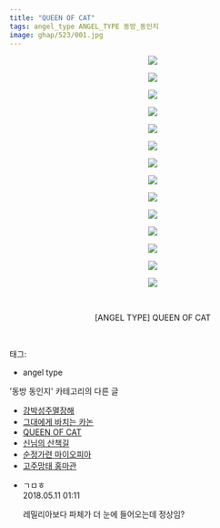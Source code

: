 ```yaml
---
title: "QUEEN OF CAT"
tags: angel_type ANGEL_TYPE 동방_동인지
image: ghap/523/001.jpg
---
```

<div class="article">
<p style="text-align: center; clear: none; float: none;"><img src="{{ site.nasurl }}/ghap/523/001.jpg"/></p>
<p style="text-align: center; clear: none; float: none;"><img src="{{ site.nasurl }}/ghap/523/002.jpg"/></p>
<p style="text-align: center; clear: none; float: none;"><img src="{{ site.nasurl }}/ghap/523/003.jpg"/></p>
<p style="text-align: center; clear: none; float: none;"><img src="{{ site.nasurl }}/ghap/523/004.jpg"/></p>
<p style="text-align: center; clear: none; float: none;"><img src="{{ site.nasurl }}/ghap/523/005.jpg"/></p>
<p style="text-align: center; clear: none; float: none;"><img src="{{ site.nasurl }}/ghap/523/006.jpg"/></p>
<p style="text-align: center; clear: none; float: none;"><img src="{{ site.nasurl }}/ghap/523/007.jpg"/></p>
<p style="text-align: center; clear: none; float: none;"><img src="{{ site.nasurl }}/ghap/523/008.jpg"/></p>
<p style="text-align: center; clear: none; float: none;"><img src="{{ site.nasurl }}/ghap/523/009.jpg"/></p>
<p style="text-align: center; clear: none; float: none;"><img src="{{ site.nasurl }}/ghap/523/010.jpg"/></p>
<p style="text-align: center; clear: none; float: none;"><img src="{{ site.nasurl }}/ghap/523/011.jpg"/></p>
<p style="text-align: center; clear: none; float: none;"><img src="{{ site.nasurl }}/ghap/523/012.jpg"/></p>
<p style="text-align: center; clear: none; float: none;"><img src="{{ site.nasurl }}/ghap/523/013.jpg"/></p>
<p style="text-align: center; clear: none; float: none;"><img src="{{ site.nasurl }}/ghap/523/014.jpg"/></p>
<p style="text-align: center; clear: none; float: none;"><br/></p>
<p style="text-align: center; clear: none; float: none;">[ANGEL TYPE] QUEEN OF CAT</p>
<p><br/></p>
</div><div class="tagTrail">
<p>태그: </p>
<ul>
<li>angel type</li>
</ul>
</div><div class="another">
<p>'동방 동인지' 카테고리의 다른 글</p>
<ul>
<li><a href="/2016-06-24-ghap_525">강박성주멸장해</a></li>
<li><a href="/2016-06-24-ghap_524">그대에게 바치는 카논</a></li>
<li><a href="/2016-06-24-ghap_523">QUEEN OF CAT</a></li>
<li><a href="/2016-06-23-ghap_522">신님의 산책길</a></li>
<li><a href="/2016-06-23-ghap_521">순정가련 마이오피아</a></li>
<li><a href="/2016-06-23-ghap_520">고주망태 홍마관</a></li>
</ul>
</div><div class="cb_module cb_fluid">
<div class="cb_wrt cb_profile">
<div class="comment">
<ul>
<li class="cb_thumb_off" id="comment15253873">
<div class="cb_comment_area">
<div class="cb_info_area">
<div class="cb_section">
<span class="cb_nick_name">ㄱㅁㅎ</span>
</div>
<div class="cb_section">
<span class="cb_date">2018.05.11 01:11 </span>
</div>
</div>
<div class="cb_dsc_comment">
<p class="cb_dsc">
											레밀리아보다 파체가 더 눈에 들어오는데 정상임?
										</p>
</div>
</div></li>
</ul>
</div>
</div><!-- commentList close -->
</div>